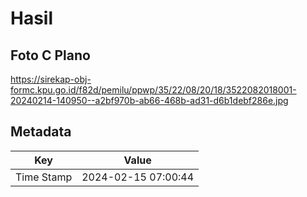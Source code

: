 # Hasil

## Foto C Plano

https://sirekap-obj-formc.kpu.go.id/f82d/pemilu/ppwp/35/22/08/20/18/3522082018001-20240214-140950--a2bf970b-ab66-468b-ad31-d6b1debf286e.jpg


## Metadata

| Key        | Value               |
| ---------- | ------------------- |
| Time Stamp | 2024-02-15 07:00:44 |



